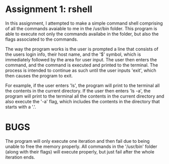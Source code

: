 Assignment 1: rshell
======

In this assignment, I attempted to make a simple command shell comprising of all the commands avaiable to me in the /usr/bin folder. This program is able to execute not only the commands availabe in the folder, but also the flags associated to the commands.

The way the program works is the user is prompted a line that consists of the users login info, their host name, and the '$' symbol, which is immediately followed by the area for user input. The user then enters the command, and the command is executed and printed to the terminal. The process is intended to continue as such until the user inputs 'exit', which then causes the program to exit.

For example, if the user enters 'ls', the program will print to the terminal all the contents in the current directory. If the user then enters 'ls -a', the program will print to the terminal all the contents in the current directory and also execute the '-a' flag, which includes the contents in the directory that starts with a '.'. 

BUGS
======
The program will only execute one iteration and then fail due to being unable to free the memory properly. All commands in the '/usr/bin' folder (along with their flags) will execute properly, but just fail after the whole iteration ends.
